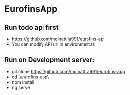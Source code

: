 # EurofinsApp

## Run todo api first
- https://github.com/molnattila991/eurofins-api
- You can modify API url in environment.ts

## Run on Development server:

- git clone https://github.com/molnattila991/eurofins-app
- cd .\eurofins-app\
- npm install
- ng serve
